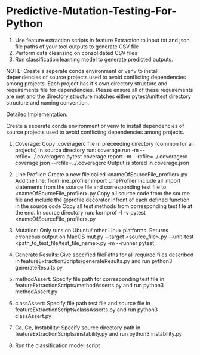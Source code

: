 # Predictive-Mutation-Testing-For-Python

1. Use feature extraction scripts in feature Extraction to input txt and json file paths of your tool outputs to generate CSV file
2. Perform data cleansing on consolidated CSV files
3. Run classification learning model to generate predicted outputs.

NOTE: Create a seperate conda environment or venv to install dependencies of source projects used to avoid conflicting dependencies among projects. Each project has it's own directory structure and requirements file for dependencies. Please ensure all of these requirements are met and the directory structure matches either pytest/unittest directory structure and naming convention.

Detailed Implementation:

Create a seperate conda environment or venv to install dependencies of source projects used to avoid conflicting dependencies among projects.
 
1. Coverage:
Copy .coveragerc file in preceeding directory (common for all projects)
In source directory run: 
    coverage run -m --rcfile=../.coveragerc pytest 
    coverage report -m --rcfile=../.coveragerc 
    coverage json --rcfile=../.coveragerc 
Output is stored in coverage.json

2. Line Profiler:
Create a new file called <nameOfSourceFile_profiler>.py
Add the line: from line_profiler import LineProfiler
Include all import statements from the source file and corresponding test file to <nameOfSourceFile_profiler>.py
Copy all source code from the source file and include the @profile decorator infront of each defined function in the source code
Copy all test methods from corresponding test file at the end.
In source directory run:
    kernprof -l -v pytest <nameOfSourceFile_profiler>.py

3. Mutation:
Only runs on Ubuntu/ other Linux platforms. Returns erroneous output on MacOS
mut.py --target <source_file>.py --unit-test <path_to_test_file/test_file_name>.py -m --runner pytest


6. Generate Results:
Give specified filePaths for all required files described in featureExtractionScripts/generateResults.py and run
    python3 generateResults.py

4. methodAssert:
Specify file path for corresponding test file in featureExtractionScripts/methodAsserts.py and run
    python3 methodAssert.py

5. classAssert:
Specify file path test file and source file in featureExtractionScripts/classAsserts.py and run
    python3 classAssert.py

5. Ca, Ce, Instability:
Specify source directory path in featureExtractionScripts/instability.py and run
    python3 instability.py
    
6. Run the classification model script

